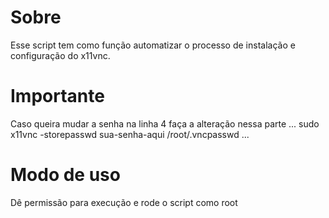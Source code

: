 # Sobre

Esse script tem como função automatizar o processo de instalação e configuração do x11vnc.

# Importante

Caso queira mudar a senha na linha 4 faça a alteração nessa parte ... sudo x11vnc -storepasswd sua-senha-aqui /root/.vncpasswd ...

# Modo de uso
Dê permissão para execução e rode o script como root